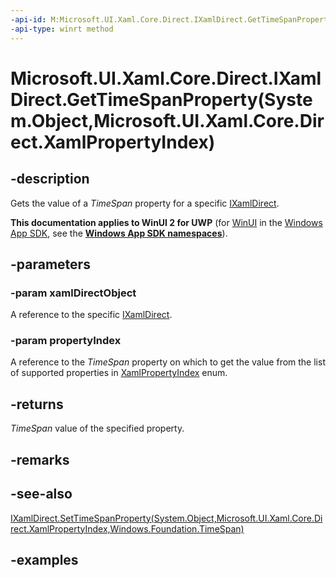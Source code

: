 ```yaml
---
-api-id: M:Microsoft.UI.Xaml.Core.Direct.IXamlDirect.GetTimeSpanProperty(System.Object,Microsoft.UI.Xaml.Core.Direct.XamlPropertyIndex)
-api-type: winrt method
---
```


# Microsoft.UI.Xaml.Core.Direct.IXamlDirect.GetTimeSpanProperty(System.Object,Microsoft.UI.Xaml.Core.Direct.XamlPropertyIndex)

<!--
public System.TimeSpan GetTimeSpanProperty (object xamlDirectObject, Microsoft.UI.Xaml.Core.Direct.XamlPropertyIndex propertyIndex);
-->

## -description

Gets the value of a *TimeSpan* property for a specific [IXamlDirect](ixamldirect.md).

**This documentation applies to WinUI 2 for UWP** (for [WinUI](/windows/apps/winui/winui3/) in the [Windows App SDK](/windows/apps/windows-app-sdk/), see the **[Windows App SDK namespaces](/windows/windows-app-sdk/api/winrt/)**).

## -parameters

### -param xamlDirectObject

A reference to the specific [IXamlDirect](ixamldirect.md).

### -param propertyIndex

A reference to the *TimeSpan* property on which to get the value from the list of supported properties in [XamlPropertyIndex](xamlpropertyindex.md) enum.

## -returns

*TimeSpan* value of the specified property.

## -remarks

## -see-also

[IXamlDirect.SetTimeSpanProperty(System.Object,Microsoft.UI.Xaml.Core.Direct.XamlPropertyIndex,Windows.Foundation.TimeSpan)](ixamldirect_settimespanproperty_782482517.md)

## -examples
